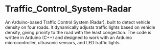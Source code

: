 # Traffic_Control_System-Radar
An Arduino-based Traffic Control System (Radar), built to detect vehicle density on four roads. It dynamically adjusts traffic lights based on vehicle density, giving priority to the road with the least congestion. The code is written in Arduino (C++) and designed to work with an Arduino microcontroller, ultrasonic sensors, and LED traffic lights.

